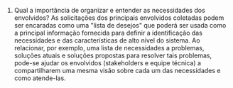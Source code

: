 1. Qual a importância de organizar e entender as necessidades dos envolvidos? 
		As solicitações dos principais envolvidos coletadas podem ser encaradas como uma "lista de desejos" que poderá ser usada como a principal informação fornecida para definir a identificação das necessidades e das características de alto nível do sistema.
		Ao relacionar, por exemplo, uma lista de necessidades a problemas, soluções atuais e soluções propostas para resolver tais problemas, pode-se ajudar os envolvidos (stakeholders e equipe técnica) a compartilharem uma mesma visão sobre cada um das necessidades e como atende-las.

